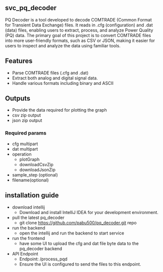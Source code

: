 ﻿## svc_pq_decoder
PQ Decoder is a tool developed to decode COMTRADE (Common Format for Transient Data Exchange) files. It reads in .cfg (configuration) and .dat (data) files, enabling users to extract, process, and analyze Power Quality (PQ) data.
The primary goal of this project is to convert COMTRADE files into more user-friendly formats, such as CSV or JSON, making it easier for users to inspect and analyze the data using familiar tools.

## Features
- Parse COMTRADE files (.cfg and .dat)
- Extract both analog and digital signal data.
- Handle various formats including binary and ASCII

## Outputs
- Provide the data required for plotting the graph
- csv zip output
- json zip output
  
### Required params
- cfg multipart
- dat multipart
- operation
  - plotGraph
  - downloadCsvZip
  - downloadJsonZip
- sample_step (optional)
- filename(optional)

## installation guide
- download intellij
  - Download and install IntelliJ IDEA for your development environment.
- pull the latest pq_decoder
  - git clone https://github.com/pabu500/pq_decoder.git repo
- run the backend
  - open the intellij and run the backend to start service
- run the frontend
  - have some UI to upload the cfg and dat file byte data to the pq_decoder backend
- API Endpoint
  - Endpoint: /process_pqd
  - Ensure the UI is configured to send the files to this endpoint.
